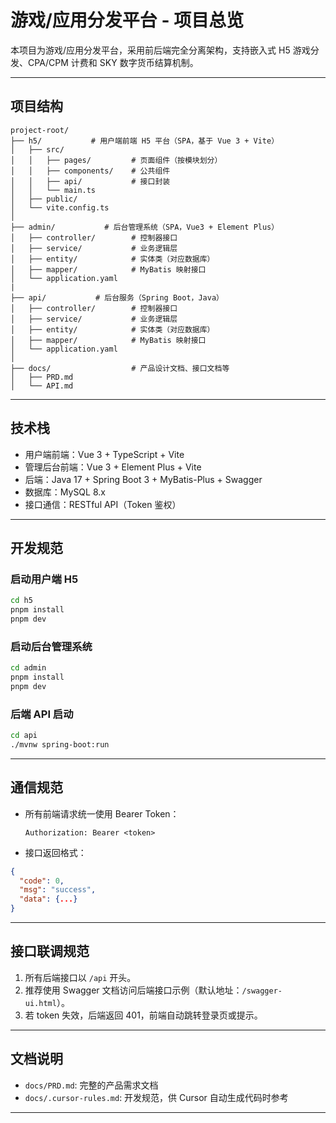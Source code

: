 # 游戏/应用分发平台 - 项目总览

本项目为游戏/应用分发平台，采用前后端完全分离架构，支持嵌入式 H5 游戏分发、CPA/CPM 计费和 SKY 数字货币结算机制。

---

## 项目结构

```
project-root/
├── h5/           # 用户端前端 H5 平台（SPA，基于 Vue 3 + Vite）
│   ├── src/
│   │   ├── pages/         # 页面组件（按模块划分）
│   │   ├── components/    # 公共组件
│   │   ├── api/           # 接口封装
│   │   └── main.ts
│   ├── public/
│   └── vite.config.ts
│
├── admin/           # 后台管理系统（SPA，Vue3 + Element Plus）
│   ├── controller/        # 控制器接口
│   ├── service/           # 业务逻辑层
│   ├── entity/            # 实体类（对应数据库）
│   ├── mapper/            # MyBatis 映射接口
│   └── application.yaml
|
├── api/           # 后台服务（Spring Boot，Java）
│   ├── controller/        # 控制器接口
│   ├── service/           # 业务逻辑层
│   ├── entity/            # 实体类（对应数据库）
│   ├── mapper/            # MyBatis 映射接口
│   └── application.yaml
│
├── docs/                  # 产品设计文档、接口文档等
│   ├── PRD.md
│   └── API.md

```

---

## 技术栈

- 用户端前端：Vue 3 + TypeScript + Vite
- 管理后台前端：Vue 3 + Element Plus + Vite
- 后端：Java 17 + Spring Boot 3 + MyBatis-Plus + Swagger
- 数据库：MySQL 8.x
- 接口通信：RESTful API（Token 鉴权）

---

## 开发规范

### 启动用户端 H5

```bash
cd h5
pnpm install
pnpm dev
```

### 启动后台管理系统

```bash
cd admin
pnpm install
pnpm dev
```

### 后端 API 启动

```bash
cd api
./mvnw spring-boot:run
```

---

## 通信规范

- 所有前端请求统一使用 Bearer Token：
  ```
  Authorization: Bearer <token>
  ```
- 接口返回格式：

```json
{
  "code": 0,
  "msg": "success",
  "data": {...}
}
```

---

## 接口联调规范

1. 所有后端接口以 `/api` 开头。
2. 推荐使用 Swagger 文档访问后端接口示例（默认地址：`/swagger-ui.html`）。
3. 若 token 失效，后端返回 401，前端自动跳转登录页或提示。

---

## 文档说明

- `docs/PRD.md`: 完整的产品需求文档
- `docs/.cursor-rules.md`: 开发规范，供 Cursor 自动生成代码时参考

---
